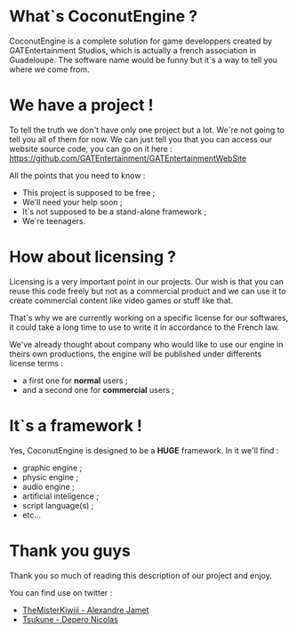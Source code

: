 # What`s CoconutEngine ?

CoconutEngine is a complete solution for game developpers created by GATEntertainment Studios, which is
actually a french association in Guadeloupe. The software name would be funny but it`s a way to tell
you where we come from.

# We have a project !

To tell the truth we don't have only one project but a lot. We`re not going to tell you all of them for now.
We can just tell you that you can access our website source code, you can go on it here :  https://github.com/GATEntertainment/GATEntertainmentWebSite

All the points that you need to know :
* This project is supposed to be free ;
* We'll need your help soon ;
* It`s not supposed to be a stand-alone framework ;
* We`re teenagers.

# How about licensing ?

Licensing is a very important point in our projects. Our wish is that you can reuse this code freely but not as a
commercial product and we can use it to create commercial content like video games or stuff like that.

That`s why we are currently working on a specific license for our softwares, it could take a long time to use to write
it in accordance to the French law.

We've already thought about company who would like to use our engine in theirs own productions, the engine will be published
under differents license terms :
* a first one for **normal** users ;
* and a second one for **commercial** users ;

# It`s a framework !

Yes, CoconutEngine is designed to be a **HUGE** framework. In it we'll find :
* graphic engine ;
* physic engine ;
* audio engine ;
* artificial inteligence ;
* script language(s) ;
* etc...

# Thank you guys

Thank you so much of reading this description of our project and enjoy.

You can find use on twitter :
* [TheMisterKiwiii - Alexandre Jamet](http://www.twitter.com/TheMisterKiwiii)
* [Tsukune - Depero Nicolas](https://twitter.com/nTsukune)